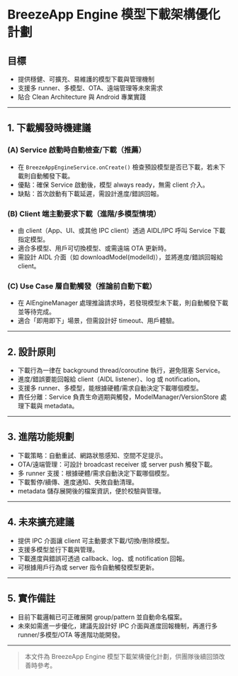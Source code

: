 # BreezeApp Engine 模型下載架構優化計劃

## 目標
- 提供穩健、可擴充、易維護的模型下載與管理機制
- 支援多 runner、多模型、OTA、遠端管理等未來需求
- 貼合 Clean Architecture 與 Android 專業實踐

---

## 1. 下載觸發時機建議

### (A) Service 啟動時自動檢查/下載（推薦）
- 在 `BreezeAppEngineService.onCreate()` 檢查預設模型是否已下載，若未下載則自動觸發下載。
- 優點：確保 Service 啟動後，模型 always ready，無需 client 介入。
- 缺點：首次啟動有下載延遲，需設計進度/錯誤回報。

### (B) Client 端主動要求下載（進階/多模型情境）
- 由 client（App、UI、或其他 IPC client）透過 AIDL/IPC 呼叫 Service 下載指定模型。
- 適合多模型、用戶可切換模型、或需遠端 OTA 更新時。
- 需設計 AIDL 介面（如 downloadModel(modelId)），並將進度/錯誤回報給 client。

### (C) Use Case 層自動觸發（推論前自動下載）
- 在 AIEngineManager 處理推論請求時，若發現模型未下載，則自動觸發下載並等待完成。
- 適合「即用即下」場景，但需設計好 timeout、用戶體驗。

---

## 2. 設計原則
- 下載行為一律在 background thread/coroutine 執行，避免阻塞 Service。
- 進度/錯誤要能回報給 client（AIDL listener）、log 或 notification。
- 支援多 runner、多模型，能根據硬體/需求自動決定下載哪個模型。
- 責任分離：Service 負責生命週期與觸發，ModelManager/VersionStore 處理下載與 metadata。

---

## 3. 進階功能規劃
- 下載策略：自動重試、網路狀態感知、空間不足提示。
- OTA/遠端管理：可設計 broadcast receiver 或 server push 觸發下載。
- 多 runner 支援：根據硬體/需求自動決定下載哪個模型。
- 下載暫停/續傳、進度通知、失敗自動清理。
- metadata 儲存展開後的檔案資訊，便於校驗與管理。

---

## 4. 未來擴充建議
- 提供 IPC 介面讓 client 可主動要求下載/切換/刪除模型。
- 支援多模型並行下載與管理。
- 下載進度與錯誤可透過 callback、log、或 notification 回報。
- 可根據用戶行為或 server 指令自動觸發模型更新。

---

## 5. 實作備註
- 目前下載邏輯已可正確展開 group/pattern 並自動命名檔案。
- 未來如需進一步優化，建議先設計好 IPC 介面與進度回報機制，再進行多 runner/多模型/OTA 等進階功能開發。

---

> 本文件為 BreezeApp Engine 模型下載架構優化計劃，供團隊後續回頭改善時參考。 